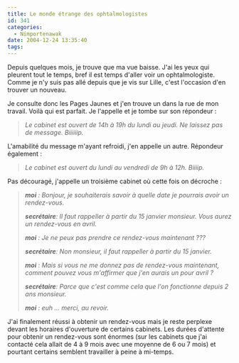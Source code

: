 ```yaml
---
title: Le monde étrange des ophtalmologistes
id: 341
categories:
  - Nimportenawak
date: 2004-12-24 13:35:40
tags:
---
```


Depuis quelques mois, je trouve que ma vue baisse. J'ai les yeux qui pleurent tout le temps, bref il est temps d'aller voir un ophtalmologiste. Comme je n'y suis pas allé depuis que je vis sur Lille, c'est l'occasion d'en trouver un nouveau.

Je consulte donc les Pages Jaunes et j'en trouve un dans la rue de mon travail. Voilà qui est parfait. Je l'appelle et je tombe sur son répondeur&nbsp;:
 > _Le cabinet est ouvert de 14h à 19h du lundi au jeudi. Ne laissez pas de message. Biiiiiip._ 

L'amabilité du message m'ayant refroidi, j'en appelle un autre. Répondeur également&nbsp;:
 > _Le cabinet est ouvert du lundi au vendredi de 9h à 12h. Biiiip._ 

Pas découragé, j'appelle un troisième cabinet où cette fois on décroche&nbsp;:
 > _**moi**&nbsp;: Bonjour, je souhaiterais savoir à quelle date je pourrais avoir un rendez-vous._
> 
> _**secrétaire**: Il faut rappeller à partir du 15 janvier monsieur. Vous aurez un rendez-vous en avril._
> 
> _**moi**&nbsp;: Je ne peux pas prendre ce rendez-vous maintenant ???_
> 
> _**secrétaire**: Non monsieur, il faut rappeller à partir du 15 janvier._
> 
> _**moi**&nbsp;: Mais si vous ne me donnez pas de rendez-vous maintenant, comment pouvez vous m'affirmer que j'en aurais un pour avril ?_
> 
> _**secrétaire**: Parce que c'est comme cela que l'on fonctionne depuis 2 ans monsieur._
> 
> _**moi**&nbsp;: euh … merci, au revoir._ 

J'ai finalement réussi à obtenir un rendez-vous mais je reste perplexe devant les horaires d'ouverture de certains cabinets. Les durées d'attente pour obtenir un rendez-vous sont énormes (sur les cabinets que j'ai contacté cela allait de 4 à 9 mois avec une moyenne de 6 ou 7 mois) et pourtant certains semblent travailler à peine à mi-temps.